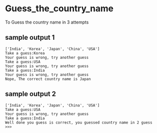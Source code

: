 # Guess_the_country_name
To Guess the country name in 3 attempts

## sample output 1
```
['India', 'Korea', 'Japan', 'China', 'USA']
Take a guess:Korea
Your guess is wrong, try another guess
Take a guess:USA
Your guess is wrong, try another guess
Take a guess:India
Your guess is wrong, try another guess
Nope, The correct country name is Japan
```
## sample output 2
```
['India', 'Korea', 'Japan', 'China', 'USA']
Take a guess:USA
Your guess is wrong, try another guess
Take a guess:India
Well done you guess is correct, you guessed country name in 2 guess
>>> 

```
